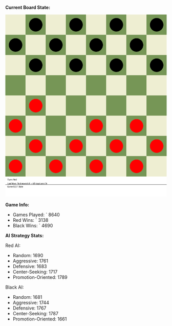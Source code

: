
**Current Board State:**  
<!-- START_GIF -->
![Checkers Game](./checkers_game.gif)
<!-- END_GIF -->

**Game Info:**  
- Games Played: `<!-- GAMES_PLAYED --> 8640
- Red Wins: `<!-- RED_WINS --> 3138
- Black Wins: `<!-- BLACK_WINS --> 4690

<!-- AI_STATS -->
**AI Strategy Stats:**

Red AI:
- Random: 1690
- Aggressive: 1761
- Defensive: 1683
- Center-Seeking: 1717
- Promotion-Oriented: 1789

Black AI:
- Random: 1681
- Aggressive: 1744
- Defensive: 1767
- Center-Seeking: 1787
- Promotion-Oriented: 1661
